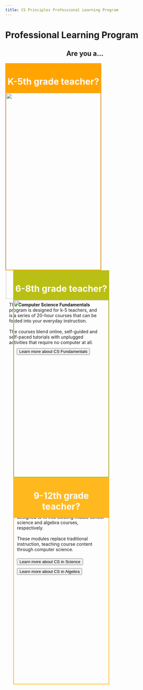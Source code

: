 ```yaml
---
title: CS Principles Professional Learning Program
---
```


# Professional Learning Program

<h2 style="text-align:center"> Are you a... </h2>

<div style="display: table; margin: 0 auto; width: 100%;">

<div style="display: table-cell; margin: 0 auto; width: 300px; height: 650px; float: left; border-color:#ffa400; border-style: solid; border-width: 2px; text-align: center"> 
	<div style="width: 100%; float: left; background-color: #ffa400; text-align:center"> 
	<h1 style="color: white;">K-5th grade teacher?</h1></div>
	<div><img width=100% src="/images/fit-600/plc/k5.jpg"/></div> 	<div style="padding:10px; text-align:left">The <strong>Computer Science Fundamentals</strong> program is designed for k-5 teachers, and is a series of 20-hour courses that can be folded into your everyday instruction.<br><br> The courses blend online, self-guided and self-paced tutorials with unplugged activities that require no computer at all. </div>	
	<div style="padding:10px text-align:left"><a href="/educate/k5"><button>Learn more about CS Fundamentals</button></a>
	<br><br>
	</div>	 
</div>
	 
<div style="display: table-cell; margin: 0 auto; width: 300px; height: 650px; float: left; margin-left: 25px; border-color:#b9bf15; border-style: solid; border-width: 2px; text-align: center"> 
	<div style="width: 100%; float: left; background-color: #b9bf15;text-align:center">
	<h1 style="color: white;">6-8th grade teacher?</h1>
	</div>
	<div><img width=100% src="/images/fit-600/plc/ms.jpg"/></div>
	<div style="padding:10px; text-align:left"><strong>CS in Science</strong> and <strong>CS in Algebra</strong> are designed to fit into existing middle school science and algebra courses, respectively. <br><br>These modules replace traditional instruction, teaching course content through computer science.</div>
	<div style="padding:10px; text-align:left"> 
	<a href="/educate/plc/science-application"><button style="margin-bottom:10px;">Learn more about CS in Science</button></a>
	<a href="/educate/plc/algebra-application"><button>Learn more about CS in Algebra</button></a>
	</div>
</div>
	

<div style="display: table-cell; margin: 0 auto; width: 300px; height: 650px; float: left; margin-left: 25px; border-color:#ffb81d; border-style: solid; border-width: 2px; text-align:center"> 
	<div style="width: 100%; float: left; background-color: #ffb81d;text-align:center"> 
	<h1 style="color: white;">9-12th grade teacher?</h1>
	</div>
	
	<div>
	<img width=100% src="/images/fit-600/plc/hs.jpg"/></div>

	<div style="padding:10px; text-align:left"><strong>Exploring Computer Science</strong> is an introductory high school experience, designed for students with no experience.<br><br> <strong>Computer Science Principles</strong> is an AP course that is a high school version of a CS for nonmajors course in college.</div>
	
	<div style="padding:10px; text-align:left"> 
	<a href="/educate/plc/ecs-application"><button style="margin-bottom:10px;">Learn more about Exploring CS</button></a>
	<a href="/educate/plc/csp"><button>Learn more about CS Principles</button></a>
	</div>
</div>
</div>
